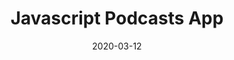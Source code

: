 ---
title: "Javascript Podcasts App"
date: "2020-03-12"
category: "UI/UX Design"
client: false
featuredImage: "../images/js-podcasts-app.png"
sharebuttons: true
projectLink: "https://dribbble.com/shots/10729913-JS-Podcasts-App"
---